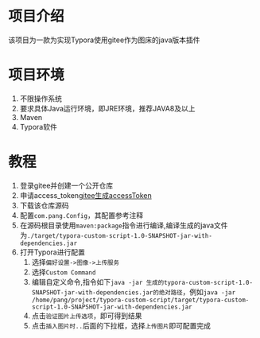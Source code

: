 # 项目介绍
该项目为一款为实现Typora使用gitee作为图床的java版本插件

# 项目环境
1. 不限操作系统
2. 要求具体Java运行环境，即JRE环境，推荐JAVA8及以上
3. Maven
4. Typora软件

# 教程
1. 登录gitee并创建一个公开仓库
2. 申请access_token[gitee生成accessToken](https://gitee.com/profile/personal_access_tokens)
1. 下载该仓库源码
3. 配置`com.pang.Config`，其配置参考注释
4. 在源码根目录使用`maven:package`指令进行编译,编译生成的java文件为`./target/typora-custom-script-1.0-SNAPSHOT-jar-with-dependencies.jar`
5. 打开Typora进行配置
    1. 选择`偏好设置->图像->上传服务`
    2. 选择`Custom Command`
    3. 编辑自定义命令,指令如下`java -jar 生成的typora-custom-script-1.0-SNAPSHOT-jar-with-dependencies.jar的绝对路径`，例如`java -jar /home/pang/project/typora-custom-script/target/typora-custom-script-1.0-SNAPSHOT-jar-with-dependencies.jar`
    4. 点击`验证图片上传选项`，即可得到结果
    5. 点击`插入图片时..`后面的下拉框，选择`上传图片`即可配置完成
